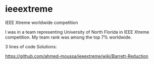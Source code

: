 # ieeextreme
IEEE Xtreme worldwide competition

I was in a team representing University of North Florida in IEEE Xtreme competition. My team rank was among the top 7% worldwide.

3 lines of code Solutions:

https://github.com/ahmed-moussa/ieeextreme/wiki/Barrett-Reduction

